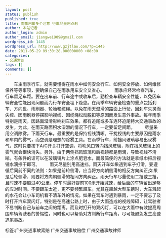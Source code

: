 ```yaml
---
layout: post
status: publish
published: true
title: 雨季用车多个注意 行车尽量用点刹
author: 本站记者
author_login: admin
author_email: jiangwei909@gmail.com
wordpress_id: 1445
wordpress_url: http://www.gzjtlaw.com/?p=1445
date: 2011-05-29 09:30:28.000000000 +08:00
categories:
- 交通常识
tags: []
comments: []
---
```

　　车主雨季行车，就需要懂得在雨水中如何安全行车、如何安全停放、如何维修保养等等事项，要确保自己在雨季用车安全又省心。　　雨季应经常检查汽车，行车留足车距。要在出车前、行车途中或收车后，勤检查车辆安全性能，以免因车辆安全性能出现问题而为行车安全埋下隐患。在雨季车辆安全检查的重点包括刹车、方向盘、雨刷器、轮胎和缆绳。以免在雨天湿滑的路面上行驶，因刹车失灵而失控、因雨刷器停摆影响视线、因缆绳松动脱扣等原因而发生意外事故。每年雨季特别是雨天，因路面湿滑影响刹车效果，都有追尾或多车连环追尾特大交通事故的发生。为此，在雨天路面积水湿滑的情况下行车，一定要留足间距。　　尽量采用空调除雾。下雨天行车，最重要的是保持视线清晰。干扰视线的主要原因是雨水和车内的雾气，而空调是理想的除雾工具。在雨季行车，前挡风玻璃容易出现雾气，这时只要按下A&#47;C开关打开空调，将吹风口转向挡风玻璃，附在挡风玻璃上的雾气就会很快消失。另外，由于两侧挡风玻璃和后视镜都是雨滴，导致视线不清晰。有条件的话可以在玻璃镜片上涂点肥皂水，而最简便的方法就是拿纸巾把后视镜水滴擦干即可。　　雨天尽量别用高速挡。雨天开车如果遇到车子打滑，要遵循后同前不同的法则：如果是前轮侧滑，应当将方向朝侧滑的相反方向纠正;如果是后轮侧滑，则要将方向朝侧滑的相同方向纠正。雨天行车尽量使用二挡或三挡，且时速不要超过40公里。停车时最好提前100米开始减速，给后面的车辆留出足够的应对时间。不要跟车太近，更不要频繁超车。尤其在超越大型车辆时，大车溅起的水花会让小车司机看不清车外的情况。如果在驾车时遇到暴雨，一定不要忘了及时打开汽车双闪灯。特别是在高速公路上时，由于大雨造成的视线障碍，让驾驶者不易判断自己与前车之间的距离。而及时打开的双闪灯，可以在大雨中有效提高周围车辆驾驶者的警惕性，同时也可以帮助对方判断行车距离，尽可能避免发生高速追尾事故。标签:广州交通事故索赔 广州交通事故赔偿 广州交通事故律师
